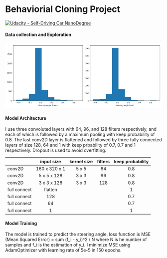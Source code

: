 # Behaviorial Cloning Project

[![Udacity - Self-Driving Car NanoDegree](https://s3.amazonaws.com/udacity-sdc/github/shield-carnd.svg)](http://www.udacity.com/drive)

#### Data collection and Exploration

<img src="./images/train_test_angle.jpg" width="520"/>

#### Model Architecture
I use three convoluted layers with 64, 96, and 128 filters respectively, and each of which is followed by a maximum pooling with keep probability of 0.8. The last conv2D layer is flattened and followed by three fully connected layers of size 128, 64 and 1 with keep prbability of 0.7, 0.7 and 1 respectively. Dropout is used to avoid overfitting.

|               | input size    | kernel size | filters | keep probability |
| ------------  |:-------------:|:-----------:|:-------:|:----------------:|
|    conv2D     | 160 x 320 x 1 |    5 x 5    |    64   |      0.8         |
|    conv2D     | 5 x 5 x 128   |    3 x 3    |    96   |      0.8         |
|    conv2D     | 3 x 3 x 128   |    3 x 3    |   128   |      0.8         |
|  full connect | flatten       |             |         |      1           |
|  full connect | 128           |             |         |      0.7         |
|  full connect | 64            |             |         |      0.7         |
|  full connect | 1             |             |         |      1           |


#### Model Training

The model is trained to predict the steering angle, loss function is MSE (Mean Squared Error) = sum (f_i - y_i)^2 / N where N is he number of samples and f_i is the estimation of y_i. I minimize MSE using AdamOptimizer with learning rate of 5e-5 in 150 epochs. 

